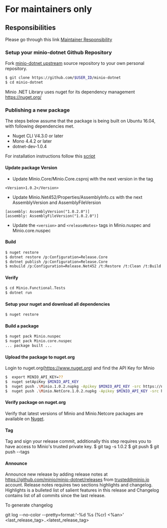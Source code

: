 # For maintainers only

## Responsibilities

Please go through this link [Maintainer Responsibility](https://gist.github.com/abperiasamy/f4d9b31d3186bbd26522)

### Setup your minio-dotnet Github Repository

Fork [minio-dotnet upstream](https://github.com/minio/minio-dotnet/fork) source repository to your own personal repository.
```sh
$ git clone https://github.com/$USER_ID/minio-dotnet
$ cd minio-dotnet
```

Minio .NET Library uses nuget for its dependency management https://nuget.org/

### Publishing a new package
The steps below assume that the package is being built on Ubuntu 16.04, with following dependencies met.
- Nuget CLI V4.3.0 or later
- Mono 4.4.2 or later
- dotnet-dev-1.0.4

For installation instructions follow this [script](https://github.com/minio/minio-dotnet/blob/master/mono_install.sh)
#### Update package Version
- Update Minio.Core/Minio.Core.csproj with the next version in the <Version></Version> tag
 ```
 <Version>1.0.2</Version>
 ```
- Update Minio.Net452/Properties/AssemblyInfo.cs with the next AssemblyVersion and AssemblyFileVersion
```
[assembly: AssemblyVersion("1.0.2.0")]
[assembly: AssemblyFileVersion("1.0.2.0")]
```
- Update the ```<version>``` and ```<releaseNotes>``` tags in Minio.nuspec and Minio.core.nuspec

#### Build
```sh
$ nuget restore
$ dotnet restore /p:Configuration=Release.Core
$ dotnet publish /p:Configuration=Release.Core
$ msbuild /p:Configuration=Release.Net452 /t:Restore /t:Clean /t:Build

```
#### Verify
```sh
$ cd Minio.Functional.Tests
$ dotnet run 
```
#### Setup your nuget and download all dependencies
```sh
$ nuget restore
```

#### Build a package
```sh
$ nuget pack Minio.nuspec
$ nuget pack Minio.core.nuspec
... package built ...
```
#### Upload the package to nuget.org
Login to nuget.org(https://www.nuget.org) and find the API Key for Minio
```sh
$  export MINIO_API_KEY=??
$  nuget setApiKey $MINIO_API_KEY
$  nuget push .\Minio.1.0.2.nupkg -Apikey $MINIO_API_KEY -src https://nuget.org
$  nuget push .\Minio.NetCore.1.0.2.nupkg -Apikey $MINIO_API_KEY -src https://nuget.org

```
#### Verify package on nuget.org
Verify that latest versions of Minio and Minio.Netcore packages are available on [Nuget](https://www.nuget.org/account/Packages).

#### Tag
Tag and sign your release commit, additionally this step requires you to have access to Minio's trusted private key.
$ git tag -s 1.0.2
$ git push
$ git push --tags

#### Announce
Announce new release by adding release notes at https://github.com/minio/minio-dotnet/releases from trusted@minio.io account. Release notes requires two sections highlights and changelog. Highlights is a bulleted list of salient features in this release and Changelog contains list of all commits since the last release.

To generate changelog

git log --no-color --pretty=format:'-%d %s (%cr) <%an>' <last_release_tag>..<latest_release_tag>